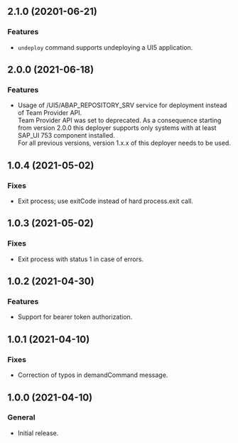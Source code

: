 ## 2.1.0 (20201-06-21)

### Features
- `undeploy` command supports undeploying a UI5 application.

## 2.0.0 (2021-06-18)

### Features
- Usage of /UI5/ABAP_REPOSITORY_SRV service for deployment instead of Team Provider API. 
  </br>Team Provider API was set to deprecated. As a consequence starting from version 2.0.0 this deployer supports only systems with at least SAP_UI 753 component installed.
  </br>For all previous versions, version 1.x.x of this deployer needs to be used.

## 1.0.4 (2021-05-02)

### Fixes
- Exit process; use exitCode instead of hard process.exit call.

## 1.0.3 (2021-05-02)

### Fixes
- Exit process with status 1 in case of errors.

## 1.0.2 (2021-04-30)

### Features
- Support for bearer token authorization.

## 1.0.1 (2021-04-10)

### Fixes
- Correction of typos in demandCommand message.

## 1.0.0 (2021-04-10)

### General
- Initial release.